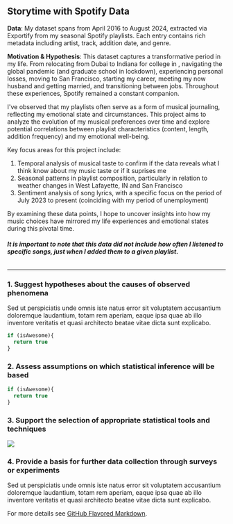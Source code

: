 ## Storytime with Spotify Data 

**Data**: My dataset spans from April 2016 to August 2024, extracted via Exportify from my seasonal Spotify playlists. Each entry contains rich metadata including artist, track, addition date, and genre.

**Motivation & Hypothesis**: This dataset captures a transformative period in my life. From relocating from Dubai to Indiana for college in , navigating the global pandemic (and graduate school in lockdown), experiencing personal losses, moving to San Francisco, starting my career, meeting my now husband and getting married, and transitioning between jobs. Throughout these experiences, Spotify remained a constant companion.

I've observed that my playlists often serve as a form of musical journaling, reflecting my emotional state and circumstances. This project aims to analyze the evolution of my musical preferences over time and explore potential correlations between playlist characteristics (content, length, addition frequency) and my emotional well-being.

Key focus areas for this project include:

1. Temporal analysis of musical taste to confirm if the data reveals what I think know about my music taste or if it suprises me 
2. Seasonal patterns in playlist composition, particularly in relation to weather changes in West Lafayette, IN and San Francisco
3. Sentiment analysis of song lyrics, with a specific focus on the period of July 2023 to present (coinciding with my period of unemployment)

By examining these data points, I hope to uncover insights into how my music choices have mirrored my life experiences and emotional states during this pivotal time. 

###### **It is important to note that this data did not include how often I listened to specific songs, just when I added them to a given playlist.**
---

### 1. Suggest hypotheses about the causes of observed phenomena

Sed ut perspiciatis unde omnis iste natus error sit voluptatem accusantium doloremque laudantium, totam rem aperiam, eaque ipsa quae ab illo inventore veritatis et quasi architecto beatae vitae dicta sunt explicabo. 

```javascript
if (isAwesome){
  return true
}
```

### 2. Assess assumptions on which statistical inference will be based

```javascript
if (isAwesome){
  return true
}
```

### 3. Support the selection of appropriate statistical tools and techniques

<img src="images/dummy_thumbnail.jpg?raw=true"/>

### 4. Provide a basis for further data collection through surveys or experiments

Sed ut perspiciatis unde omnis iste natus error sit voluptatem accusantium doloremque laudantium, totam rem aperiam, eaque ipsa quae ab illo inventore veritatis et quasi architecto beatae vitae dicta sunt explicabo. 

For more details see [GitHub Flavored Markdown](https://guides.github.com/features/mastering-markdown/).
